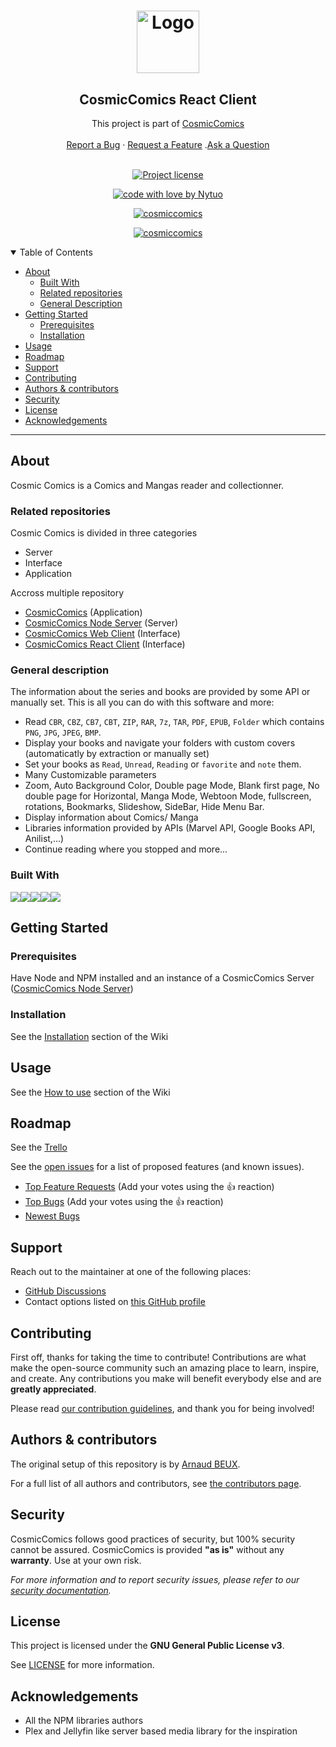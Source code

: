 <h1 align="center">
  <a href="https://github.com/Nytuo/CosmicComics">
    <img src="https://nytuo.fr/images/LogoStretch_cc.png" alt="Logo" width="auto" height="100">
  </a>
</h1>
<div align="center">
<h2>CosmicComics React Client</h2>
  This project is part of <a href="https://github.com/Nytuo/CosmicComics">CosmicComics</a>
  <br />
  <br />
  <a href="https://github.com/NytuoIndustries/CosmicComicsReactClient/issues/new?assignees=&labels=bug&template=01_BUG_REPORT.md&title=bug%3A+">Report a Bug</a>
  ·
  <a href="https://github.com/NytuoIndustries/CosmicComicsReactClient/issues/new?assignees=&labels=enhancement&template=02_FEATURE_REQUEST.md&title=feat%3A+">Request a Feature</a>
  .<a href="https://github.com/Nytuo/CosmicComics/discussions">Ask a Question</a>

</div>

<div align="center">
<br />

[![Project license](https://img.shields.io/github/license/NytuoIndustries/CosmicComicsReactClient.svg?style=flat-square)](LICENSE)

[![code with love by Nytuo](https://img.shields.io/badge/%3C%2F%3E%20with%20%E2%99%A5%20by-Nytuo-ff1414.svg?style=flat-square)](https://github.com/Nytuo)

[![cosmiccomics](https://snapcraft.io/cosmiccomics/badge.svg)](https://snapcraft.io/cosmiccomics)

[![cosmiccomics](https://snapcraft.io/cosmiccomics/trending.svg?name=0)](https://snapcraft.io/cosmiccomics)

</div>

<details open="open">
<summary>Table of Contents</summary>

- [About](#about)
  - [Built With](#built-with)
  - [Related repositories](#related-repositories)
  - [General Description](#general-description)
- [Getting Started](#getting-started)
  - [Prerequisites](#prerequisites)
  - [Installation](#installation)
- [Usage](#usage)
- [Roadmap](#roadmap)
- [Support](#support)
- [Contributing](#contributing)
- [Authors & contributors](#authors--contributors)
- [Security](#security)
- [License](#license)
- [Acknowledgements](#acknowledgements)

</details>

---

## About

Cosmic Comics is a Comics and Mangas reader and collectionner.  

### Related repositories
Cosmic Comics is divided in three categories
- Server
- Interface
- Application

Accross multiple repository
- [CosmicComics](https://github.com/Nytuo/CosmicComics) (Application)
- [CosmicComics Node Server](https://github.com/NytuoIndustries/CosmicComicsNodeServer) (Server)
- [CosmicComics Web Client](https://github.com/NytuoIndustries/CosmicComicsWebClient) (Interface)
- [CosmicComics React Client](https://github.com/NytuoIndustries/CosmicComicsReactClient) (Interface)

### General description
The information about the series and books are provided by some API or manually set.
This is all you can do with this software and more:
- Read `CBR`, `CBZ`, `CB7`, `CBT`, `ZIP`, `RAR`, `7z`, `TAR`, `PDF`, `EPUB`, `Folder` which contains `PNG`, `JPG`, `JPEG`, `BMP`.
- Display your books and navigate your folders with custom covers (automaticatly by extraction or manually set)
- Set your books as `Read`, `Unread`, `Reading` or `favorite` and `note` them.
- Many Customizable parameters
- Zoom, Auto Background Color, Double page Mode, Blank first page, No double page for Horizontal, Manga Mode, Webtoon Mode, fullscreen, rotations, Bookmarks, Slideshow, SideBar, Hide Menu Bar.
- Display information about Comics/ Manga
- Libraries information provided by APIs (Marvel API, Google Books API, Anilist,...)
- Continue reading where you stopped and more...

### Built With
<div style="display: flex; align-item: center">
  <img src="https://img.shields.io/badge/VITE-black?style=for-the-badge&logo=vite"/>
  <img src="https://img.shields.io/badge/REACT-black?style=for-the-badge&logo=react"/>
  <img src="https://img.shields.io/badge/Typescript-black?style=for-the-badge&logo=typescript"/>
  <img src="https://img.shields.io/badge/NodeJS-black?style=for-the-badge&logo=node.js"/>
  <img src="https://img.shields.io/badge/NPM-black?style=for-the-badge&logo=npm"/>
</div>

## Getting Started

### Prerequisites

Have Node and NPM installed and an instance of a CosmicComics Server ([CosmicComics Node Server](NytuoIndustries/CosmicComicsNodeServer))

### Installation

See the <a href="https://github.com/Nytuo/CosmicComics/wiki/Installation">Installation</a> section of the Wiki

## Usage

See the <a href="https://github.com/Nytuo/CosmicComics/wiki/How-to-use">How to use</a> section of the Wiki

## Roadmap

See the [Trello](https://trello.com/b/7KvcYa8n/cosmiccomics) 

See the [open issues](https://github.com/NytuoIndustries/CosmicComicsReactClient/issues) for a list of proposed features (and known issues).

- [Top Feature Requests](https://github.com/NytuoIndustries/CosmicComicsReactClient/issues?q=label%3Aenhancement+is%3Aopen+sort%3Areactions-%2B1-desc) (Add your votes using the 👍 reaction)
- [Top Bugs](https://github.com/NytuoIndustries/CosmicComicsReactClient/issues?q=is%3Aissue+is%3Aopen+label%3Abug+sort%3Areactions-%2B1-desc) (Add your votes using the 👍 reaction)
- [Newest Bugs](https://github.com/NytuoIndustries/CosmicComicsReactClient/issues?q=is%3Aopen+is%3Aissue+label%3Abug)

## Support

Reach out to the maintainer at one of the following places:

- [GitHub Discussions](https://github.com/Nytuo/CosmicComics/discussions)
- Contact options listed on [this GitHub profile](https://github.com/Nytuo)


## Contributing

First off, thanks for taking the time to contribute! Contributions are what make the open-source community such an amazing place to learn, inspire, and create. Any contributions you make will benefit everybody else and are **greatly appreciated**.


Please read [our contribution guidelines](docs/CONTRIBUTING.md), and thank you for being involved!

## Authors & contributors

The original setup of this repository is by [Arnaud BEUX](https://github.com/Nytuo).

For a full list of all authors and contributors, see [the contributors page](https://github.com/NytuoIndustries/CosmicComicsReactClient/contributors).

## Security

CosmicComics follows good practices of security, but 100% security cannot be assured.
CosmicComics is provided **"as is"** without any **warranty**. Use at your own risk.

_For more information and to report security issues, please refer to our [security documentation](docs/SECURITY.md)._

## License

This project is licensed under the **GNU General Public License v3**.

See [LICENSE](LICENSE) for more information.

## Acknowledgements

- All the NPM libraries authors   
- Plex and Jellyfin like server based media library for the inspiration
